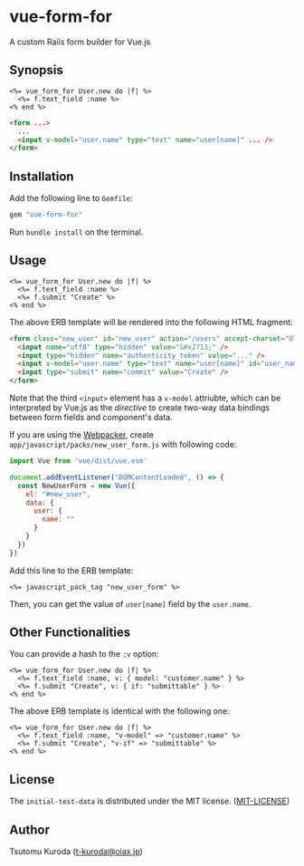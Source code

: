 vue-form-for
============

A custom Rails form builder for Vue.js

Synopsis
--------

```
<%= vue_form_for User.new do |f| %>
  <%= f.text_field :name %>
<% end %>
```

```html
<form ...>
  ...
  <input v-model="user.name" type="text" name="user[name]" ... />
</form>
```

Installation
------------

Add the following line to `Gemfile`:

```ruby
gem "vue-form-for"
```

Run `bundle install` on the terminal.

Usage
-----

```
<%= vue_form_for User.new do |f| %>
  <%= f.text_field :name %>
  <%= f.submit "Create" %>
<% end %>
```

The above ERB template will be rendered into the following HTML fragment:

```html
<form class="new_user" id="new_user" action="/users" accept-charset="UTF-8" method="post">
  <input name="utf8" type="hidden" value="&#x2713;" />
  <input type="hidden" name="authenticity_token" value="..." />
  <input v-model="user.name" type="text" name="user[name]" id="user_name" />
  <input type="submit" name="commit" value="Create" />
</form>
```

Note that the third `<input>` element has a `v-model` attriubte, which can be
interpreted by Vue.js as the _directive_ to create two-way data bindings between
form fields and component's data.

If you are using the [Webpacker](https://github.com/rails/webpacker),
create `app/javascript/packs/new_user_form.js` with following code:

```javascript
import Vue from 'vue/dist/vue.esm'

document.addEventListener("DOMContentLoaded", () => {
  const NewUserForm = new Vue({
    el: "#new_user",
    data: {
      user: {
        name: ""
      }
    }
  })
})
```

Add this line to the ERB template:

```text
<%= javascript_pack_tag "new_user_form" %>
```

Then, you can get the value of `user[name]` field by the `user.name`.

Other Functionalities
---------------------

You can provide a hash to the `:v` option:

```
<%= vue_form_for User.new do |f| %>
  <%= f.text_field :name, v: { model: "customer.name" } %>
  <%= f.submit "Create", v: { if: "submittable" } %>
<% end %>
```

The above ERB template is identical with the following one:

```
<%= vue_form_for User.new do |f| %>
  <%= f.text_field :name, "v-model" => "customer.name" %>
  <%= f.submit "Create", "v-if" => "submittable" %>
<% end %>
```

License
-------

The `initial-test-data` is distributed under the MIT license. ([MIT-LICENSE](https://github.com/oiax/initial-test-data/blob/master/MIT-LICENSE))

Author
------

Tsutomu Kuroda (t-kuroda@oiax.jp)
